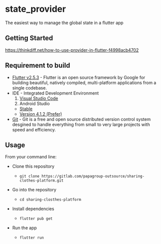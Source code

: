 # state_provider

The easiest way to manage the global state in a flutter app


Getting Started
-------------------------
https://thinkdiff.net/how-to-use-provider-in-flutter-f4998acb4702


Requirement to build
-------------------------
  - [Flutter v2.5.3](https://docs.flutter.dev/development/tools/sdk/releases/) - Flutter is an open source framework by Google for building beautiful, natively compiled, multi-platform applications from a single codebase.
  - IDE - Integrated Development Environment
    1. [Visual Studio Code](https://code.visualstudio.com/)
    2. Android Studio
      - [Stable](https://developer.android.com/studio/) 
      - [Version 4.1.2 (Prefer)](https://androidstudio.googleblog.com/2021/01/android-studio-412-available.html)
  - [Git](https://git-scm.com/download) - Git is a free and open source distributed version control system desgined to handle everything from small to very large projects with speed and efficiency.


Usage 
-------------------------
From your command line:

* Clone this repository
  * `git clone https://gitlab.com/papagroup-outsource/sharing-clothes-platform.git`

* Go into the repository
  * `cd sharing-closthes-platform`

* Install dependencies
  * `flutter pub get`

* Run the app
  * `flutter run`